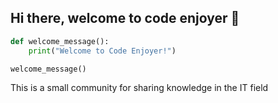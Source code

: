 ## Hi there, welcome to code enjoyer 👋

```python
def welcome_message():
    print("Welcome to Code Enjoyer!")

welcome_message()
```
This is a small community for sharing knowledge in the IT field
